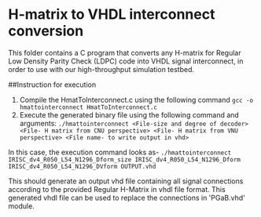 # H-matrix to VHDL interconnect conversion

This folder contains a C program that converts any H-matrix for Regular Low Density Parity Check (LDPC) code into VHDL signal interconnect, in order to use with our high-throughput simulation testbed.

##Instruction for execution
1. Compile the HmatToInterconnect.c using the following command
  `gcc -o hmattointerconnect HmatToInterconnect.c`
2. Execute the generated binary file using the following command and arguments:
  `./hmattointerconnect <File-size and degree of decoder> <File- H matrix from CNU perspective> <File- H matrix from VNU perspective> <File name- to write output in vhd>`

  In this case, the execution command looks as-
  `./hmattointerconnect IRISC_dv4_R050_L54_N1296_Dform_size IRISC_dv4_R050_L54_N1296_Dform IRISC_dv4_R050_L54_N1296_DVform OUTPUT.vhd`

This should generate an output vhd file containing all signal connections according to the provided Regular H-Matrix in vhdl file format.
This generated vhdl file can be used to replace the connections in 'PGaB.vhd' module.

